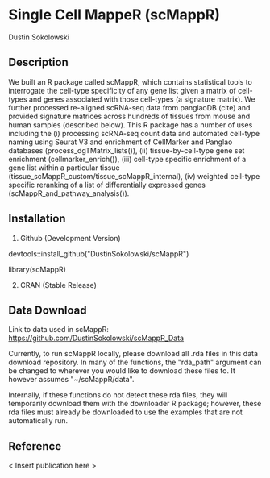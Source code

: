 # Single Cell MappeR (scMappR)

Dustin Sokolowski

## Description

  We built an R package called scMappR, which contains statistical tools to interrogate the cell-type specificity of any gene list given a matrix of cell-types and genes associated with those cell-types (a signature matrix).  We further processed re-aligned scRNA-seq data from panglaoDB (cite) and provided signature matrices across hundreds of tissues from mouse and human samples (described below). This R package has a number of uses including the (i) processing scRNA-seq count data and automated cell-type naming using Seurat V3 and enrichment of CellMarker and Panglao databases (process_dgTMatrix_lists()), (ii) tissue-by-cell-type gene set enrichment (cellmarker_enrich()), (iii) cell-type specific enrichment of a gene list within a particular tissue (tissue_scMappR_custom/tissue_scMappR_internal), (iv) weighted cell-type specific reranking of a list of differentially expressed genes (scMappR_and_pathway_analysis()).

## Installation
1. Github (Development Version)

devtools::install_github("DustinSokolowski/scMappR")

library(scMappR)

2. CRAN (Stable Release)

## Data Download
Link to data used in scMappR: https://github.com/DustinSokolowski/scMappR_Data

Currently, to run scMappR locally, please download all .rda files in this data download repository. In many of the functions, the "rda_path" argument can be changed to wherever you would like to download these files to. It however assumes "~/scMappR/data".

Internally, if these functions do not detect these rda files, they will temporarily download them with the downloader R package; however, these rda files must already be downloaded to use the examples that are not automatically run.

## Reference
< Insert publication here > 
